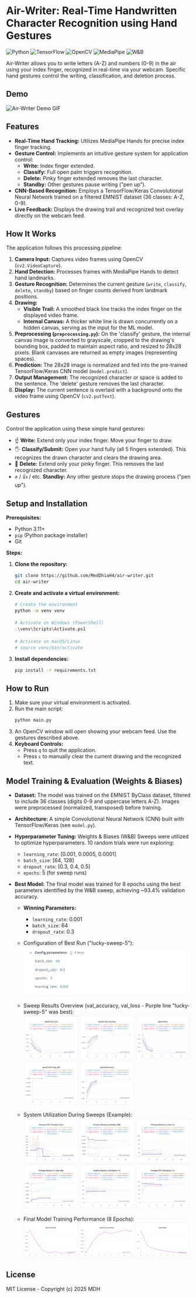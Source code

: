 # Air-Writer: Real-Time Handwritten Character Recognition using Hand Gestures

![Python](https://img.shields.io/badge/Python-3.11+-blue?logo=python&logoColor=white) ![TensorFlow](https://img.shields.io/badge/TensorFlow-2.16-orange?logo=tensorflow&logoColor=white) ![OpenCV](https://img.shields.io/badge/OpenCV-4.9-blue?logo=opencv&logoColor=white) ![MediaPipe](https://img.shields.io/badge/MediaPipe-0.10-green?logo=google&logoColor=white) ![W&B](https://img.shields.io/badge/W&B-Tracked-yellow?logo=weightsandbiases&logoColor=white)

Air-Writer allows you to write letters (A-Z) and numbers (0-9) in the air using your index finger, recognized in real-time via your webcam. Specific hand gestures control the writing, classification, and deletion process.

## Demo

![Air-Writer Demo GIF](docs/images/Results.gif)

## Features

* **Real-Time Hand Tracking:** Utilizes MediaPipe Hands for precise index finger tracking.
* **Gesture Control:** Implements an intuitive gesture system for application control:
    * **Write:** Index finger extended.
    * **Classify:** Full open palm triggers recognition.
    * **Delete:** Pinky finger extended removes the last character.
    * **Standby:** Other gestures pause writing ("pen up").
* **CNN-Based Recognition:** Employs a TensorFlow/Keras Convolutional Neural Network trained on a filtered EMNIST dataset (36 classes: A-Z, 0-9).
* **Live Feedback:** Displays the drawing trail and recognized text overlay directly on the webcam feed.

## How It Works

The application follows this processing pipeline:

1.  **Camera Input:** Captures video frames using OpenCV (`cv2.VideoCapture`).
2.  **Hand Detection:** Processes frames with MediaPipe Hands to detect hand landmarks.
3.  **Gesture Recognition:** Determines the current gesture (`write`, `classify`, `delete`, `standby`) based on finger counts derived from landmark positions.
4.  **Drawing:**
    * **Visible Trail:** A smoothed black line tracks the index finger on the displayed video frame.
    * **Internal Canvas:** A thicker white line is drawn concurrently on a hidden canvas, serving as the input for the ML model.
5.  **Preprocessing (`preprocessing.py`):** On the 'classify' gesture, the internal canvas image is converted to grayscale, cropped to the drawing's bounding box, padded to maintain aspect ratio, and resized to 28x28 pixels. Blank canvases are returned as empty images (representing spaces).
6.  **Prediction:** The 28x28 image is normalized and fed into the pre-trained TensorFlow/Keras CNN model (`model.predict`).
7.  **Output Management:** The recognized character or space is added to the sentence. The 'delete' gesture removes the last character.
8.  **Display:** The current sentence is overlaid with a background onto the video frame using OpenCV (`cv2.putText`).

## Gestures

Control the application using these simple hand gestures:

* ☝️ **Write:** Extend only your index finger. Move your finger to draw.
* 🖐️ **Classify/Submit:** Open your hand fully (all 5 fingers extended). This recognizes the drawn character and clears the drawing area.
* 🤙 **Delete:** Extend only your pinky finger. This removes the last recognized character.
* ✊ / 👍 / etc. **Standby:** Any other gesture stops the drawing process ("pen up").

## Setup and Installation

**Prerequisites:**

* Python 3.11+
* `pip` (Python package installer)
* Git

**Steps:**

1.  **Clone the repository:**
    ```bash
    git clone https://github.com/MedDhiaH4/air-writer.git
    cd air-writer
    ```

2.  **Create and activate a virtual environment:**
    ```bash
    # Create the environment
    python -m venv venv

    # Activate on Windows (PowerShell)
    .\venv\Scripts\Activate.ps1

    # Activate on macOS/Linux
    # source venv/bin/activate
    ```

3.  **Install dependencies:**
    ```bash
    pip install -r requirements.txt
    ```

## How to Run

1.  Make sure your virtual environment is activated.
2.  Run the main script:
    ```bash
    python main.py
    ```
3.  An OpenCV window will open showing your webcam feed. Use the gestures described above.
4.  **Keyboard Controls:**
    * Press `q` to quit the application.
    * Press `c` to manually clear the current drawing and the recognized text.

## Model Training & Evaluation (Weights & Biases)

* **Dataset:** The model was trained on the EMNIST ByClass dataset, filtered to include 36 classes (digits 0-9 and uppercase letters A-Z). Images were preprocessed (normalized, transposed) before training.
* **Architecture:** A simple Convolutional Neural Network (CNN) built with TensorFlow/Keras (see `model.py`).
* **Hyperparameter Tuning:** Weights & Biases (W&B) Sweeps were utilized to optimize hyperparameters. 10 random trials were run exploring:
    * `learning_rate`: [0.001, 0.0005, 0.0001]
    * `batch_size`: [64, 128]
    * `dropout_rate`: [0.3, 0.4, 0.5]
    * `epochs`: 5 (for sweep runs)

* **Best Model:** The final model was trained for 8 epochs using the best parameters identified by the W&B sweep, achieving ~93.4% validation accuracy.
    * **Winning Parameters:**
        * `learning_rate`: 0.001
        * `batch_size`: 64
        * `dropout_rate`: 0.3

    * Configuration of Best Run ("lucky-sweep-5"):
        ![Best Run Config](docs/images/best.png)

    * Sweep Results Overview (val_accuracy, val_loss - Purple line "lucky-sweep-5" was best):
        ![Sweep Results](docs/images/1.png)

    * System Utilization During Sweeps (Example):
        ![Sweep System Utilization](docs/images/2.png)

    * Final Model Training Performance (8 Epochs):
        ![Final Training Graphs](docs/images/3.png)

## License

MIT License - Copyright (c) 2025 MDH